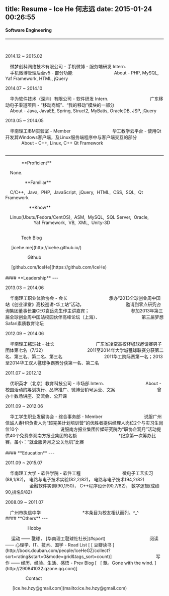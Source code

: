 title: Resume - Ice He 何志远
date: 2015-01-24 00:26:55
---
#### **Software Engineering**
---
<br/><p class="key_pos">2014.12 ~ 2015.02</p>	<p class="val_pos bold"><i class="icon-weibo"></i> 微梦创科网络技术有限公司 - 手机微博 - 服务端研发 Intern.	</p>
	<p class="key_pos fill">-----------------</p>	<p class="val_pos">	手机微博管理后台v5 - 部分功能	</p>
	<p class="key_pos fill">-----------------</p>	<p class="val_pos">	About - PHP, MySQL, Yaf Framework, HTML, jQuery	</p>	<br/>
<p class="key_pos">2014.07 ~ 2014.10</p>	<p class="val_pos bold">	华为软件技术（深圳）有限公司  - 软件研发 Intern.	</p>
	<p class="key_pos fill">-----------------</p>	<p class="val_pos">	广东移动电子渠道项目 - “移动商城”、“我的移动”模块的一部分	</p>	
	<p class="key_pos fill">-----------------</p>	<p class="val_pos">	About - Java, JavaEE, Spring, Struct2, MyBatis, OracleDB, JSP, jQuery	</p>	<br/>
<p class="key_pos">2013.05 ~ 2014.05</p>	<p class="val_pos bold">	华南理工IBM实验室 - Member	</p>
	<p class="key_pos fill">-----------------</p>	<p class="val_pos">	华工教学云平台 - 使用Qt开发其Windows客户端，及Linux服务端程序中与客户端交互的部分</p>
	<p class="key_pos fill">-----------------</p>	<p class="val_pos">	About - C++, Linux, C++ Qt Framework	</p>	<br/><br/><hr/>
<p class="key_pos"><span class="fill">--------</span>**Proficient**</p>	<p class="val_pos">None.</p>	<br/>
<p class="key_pos"><span class="fill">---------.</span>**Familiar**</p>	<p class="val_pos">C/C++,&nbsp; Java,&nbsp; PHP,&nbsp; JavaScript,&nbsp; jQuery,&nbsp; HTML,&nbsp; CSS,&nbsp; SQL,&nbsp; Qt Framework </p>	<br/>
<p class="key_pos"><span class="fill">-----------.</span>**Know**</p>	<p class="val_pos">Linux(Ubutu/Fedora/CentOS),&nbsp; ASM,&nbsp; MySQL,&nbsp; SQL Server,&nbsp; Oracle,	</p>
	<p class="key_pos fill">-----------------</p>	<p class="val_pos">Yaf Framework,&nbsp; VB,&nbsp; XML,&nbsp; Unity-3D </p>	<br/><br/>
<p class="key_pos"><span class="fill">--------</span>Tech Blog</p>	<p class="val_pos">	<i class="fa fa-cube"> &nbsp;</i>[icehe.me](http://icehe.github.io/) 	</p>	<br/>
<p class="key_pos"><span class="fill">-----------</span>Github</p>	<p class="val_pos icon-github">	&nbsp;[github.com/IceHe](https://github.com/IceHe)	</p>	<br/><br/>
#### **Leadership**
---
<br/><p class="key_pos">2013.03 ~ 2014.06</p><p class="val_pos bold">	华南理工职业体验协会 - 会长	</p>
	<p class="key_pos fill">-----------------</p>	<p class="val_pos">	承办“2013全球创业周中国站《创业课堂》高校巡讲-华工站”活动，</p>
	<p class="key_pos fill">-----------------</p>	<p class="val_pos">	邀请到零点研究咨询集团董事长兼CEO袁岳先生作主讲嘉宾；</p>
	<p class="key_pos fill">-----------------</p>	<p class="val_pos">	参加2013年第三届全球创业周中国站校园伙伴高峰论坛（上海）、</p>
	<p class="key_pos fill">-----------------</p>	<p class="val_pos">	第三届梦想Safari素质教育论坛</p>	<br/>
<p class="key_pos">2012.09 ~ 2014.06</p><p class="val_pos bold" id="sport">	华南理工毽球社 - 社长	</p>
	<p class="key_pos fill">-----------------</p>	<p class="val_pos">	广东省凌空高校杯毽球邀请赛男子团体第七名（7/32）</p>
	<p class="key_pos fill">-----------------</p>	<p class="val_pos">	2011至2014年大学城毽球联赛分获第二名、第三名、第二名、第三名</p>	
	<p class="key_pos fill">-----------------</p>	<p class="val_pos">	2011华工院际赛第一名；2013至2014华工双人毽球争霸赛分获第一名、第二名</p>	<br/>
<p class="key_pos">2011.07 ~ 2012.12</p><p class="val_pos bold">	优职英才（北京）教育科技公司 - 市场部 Intern.	</p>
	<p class="key_pos fill">-----------------</p>	<p class="val_pos">	About - 校园活动的筹划执行、品牌推广、微博营销号运营、文案	</p>
	<p class="key_pos fill">-----------------</p>	<p class="val_pos">	曾办十数场讲座、交流会、公开课	</p>	<br/>
<p class="key_pos">2011.09 ~ 2012.06</p><p class="val_pos bold">	华工学生职业发展协会 - 综合事务部 - Member	</p>
	<p class="key_pos fill">-----------------</p>	<p class="val_pos">	说服广州信诚人寿HR负责人为“超完美计划培训营”的优胜者提供经理人岗位2个与实习生岗位10个	</p>
	<p class="key_pos fill">-----------------</p>	<p class="val_pos">	说服南方报业集团传媒研究院为“职协企观月”活动提供40个免费参观南方报业集团的名额</p>
	<p class="key_pos fill">-----------------</p>	<p class="val_pos">	*纪念第一次筹办比赛，虽小：“就业服务月之公关危机”比赛	</p>	<br/><br/>
#### **Education**
---
<br/><p class="key_pos">2011.09 ~ 2015.07</p>	<p class="val_pos bold">	华南理工大学 - 软件学院 - 软件工程	</p>
	<p class="key_pos fill">-----------------</p>	<p class="val_pos">	微电子工艺实习(88,1/82)，	电路与电子技术实验(82,2/82)，	电路与电子技术(94,2/82)	</p>
	<p class="key_pos fill">-----------------</p>	<p class="val_pos">	金融软件实训(90,1/50)，	C++程序设计(90,7/82)，	数字逻辑(成绩90,排名9/82)	</p>	<br/>
<p class="key_pos">2008.09 ~ 2011.07</p>	<p class="val_pos bold">	广州市执信中学	</p>
	<p class="key_pos fill">-----------------</p>	<p class="val_pos">	*本条目为校友相认而列。^_^	</p>	<br/>
	<span style="display:none;"><p class="fill hidden">-----------------</p>	<p class="hidden">	2008-2010年三好学生称号(20%)，2011届优秀毕业生称号(20%)	</p></span>
#### **Others**
---
<br/><p class="key_pos"><span class="fill">-----------</span>Hobby</p>	<p class="val_pos">	<i class="fa fa-bicycle">&nbsp;</i>运动 —— 毽球， [华南理工毽球社社长](#sport)	</p>
	<p class="key_pos fill">-----------------</p>	<p class="val_pos">	<i class="fa fa-book">&nbsp; </i>	阅读 —— 心理学、IT、技术、国学 - Read List [&nbsp;<span class="icon-douban"></span>[ 豆瓣读书 ](http://book.douban.com/people/IceHeGZ/collect?sort=rating&start=0&mode=grid&tags_sort=count)]	</p>
	<p class="key_pos fill">-----------------</p>	<p class="val_pos">	<i class="fa fa-pencil-square-o">&nbsp; </i>	写作 —— 经历、经验、生活、感悟 - Prev Blog [ <i class="fa fa-qq">&nbsp; </i>[ 飘。Gone with the wind. ](http://290841032.qzone.qq.com)]	</p>	<br/>
<p class="key_pos"><span class="fill">----------</span>Contact</p>	<p class="val_pos">	<i class="fa fa-envelope">&nbsp;</i>	[ice.he.hzy@gmail.com](mailto:ice.he.hzy@gmail.com)	</p>
<br/>
<style type="text/css">	article .article-content p.key_pos{text-align: left; margin-left: 2%; display: inline;}	.val_pos{margin-left: 3%; display: inline;}	span.fill, p.fill{color: transparent; display: inline;};	.hidden{display: none;}	</style>
<script type="text/javascript">
	function isPC(){
		var userAgentInfo = navigator.userAgent;
		var Agents = new Array("Android", "iPhone", "SymbianOS", "Windows Phone", "iPad", "iPod");
		var flag = true;
		for (var v = 0; v < Agents.length; v++){
			if (userAgentInfo.indexOf(Agents[v]) > 0){
				flag = false; break; //return Agents[v];
			}  
		}  
		return flag;
		//return 'PC';
	}
	if(!isPC()){
		window.location = "/resume/for_mobile.html";
	}
</script>